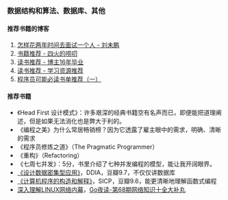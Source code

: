 ### 数据结构和算法、数据库、其他

#### 推荐书籍的博客
1. [怎样花两年时间去面试一个人 - 刘未鹏](http://mindhacks.cn/2011/11/04/how-to-interview-a-person-for-two-years/)
1. [书籍推荐 - 四火的唠叨](https://www.raychase.net/resources)
1. [读书推荐 - 博主16年毕业](https://zhenbianshu.github.io/book_list.html)
1. [读书推荐 - 学习资源推荐](https://hanfeng.ink/books/)
1. [程序员可能必读书单推荐（一）](https://draveness.me/books-1/)

#### 推荐书籍
* 《Head First 设计模式》：许多艰深的经典书籍空有名声而已，即便能把道理阐述，但是如果无法消化也是弊大于利的。
* 《编程之美》为什么常居畅销榜？因为它透露了雇主眼中的需求，明确、清晰的需求
* 《程序员修炼之道》（The Pragmatic Programmer）
* 《重构》（Refactoring）
* 《七周七并发》：5分，书里介绍了七种并发编程的模型，能让我开阔眼界。
* [《设计数据密集型应用》](https://book.douban.com/subject/30329536/)，DDIA，豆瓣9.7，不仅仅讲数据库
* [《计算机程序的构造和解释》](https://book.douban.com/subject/34464721/)，SICP，豆瓣9.6，能更清晰地理解函数式编程
* [深入理解LINUX网络内幕](https://book.douban.com/subject/1834459/)，[Go夜读-第68期网络知识十全大补丸](https://github.com/talkgo/night/issues/506)
